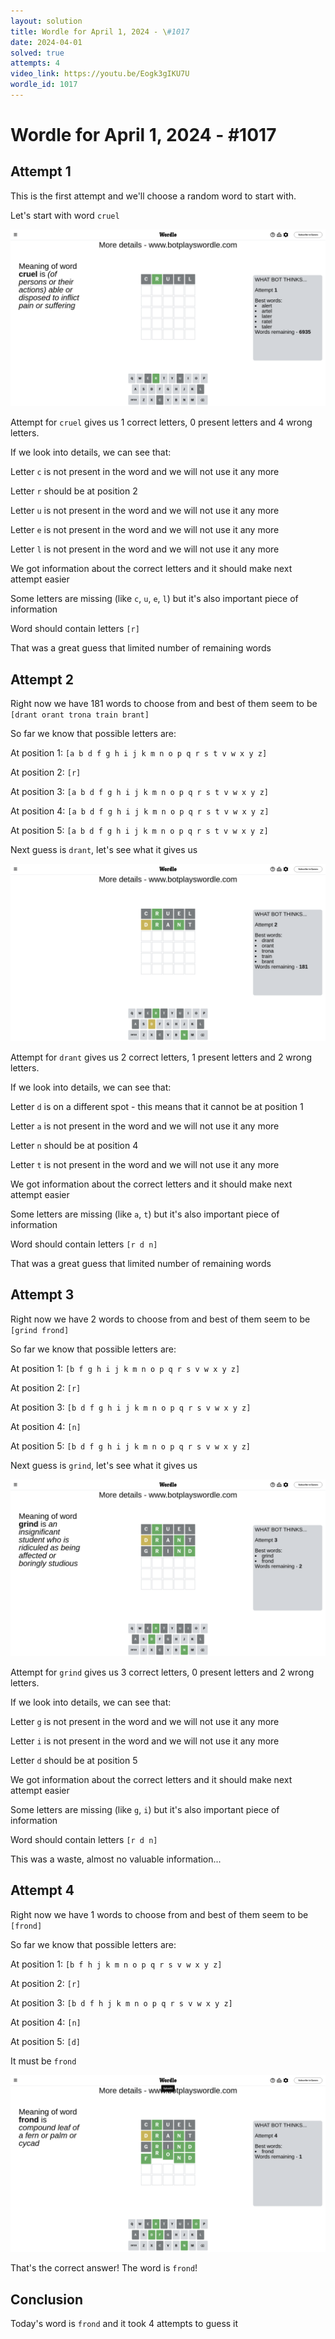 ```yaml
---
layout: solution
title: Wordle for April 1, 2024 - \#1017
date: 2024-04-01
solved: true
attempts: 4
video_link: https://youtu.be/Eogk3gIKU7U
wordle_id: 1017
---
```


# Wordle for April 1, 2024 - \#1017

## Attempt 1

This is the first attempt and we'll choose a random word to start with.

Let's start with word `cruel`

![Attempt 1](2024-04-01/attempt-1.png)

Attempt for `cruel` gives us 1 correct letters, 0 present letters and 4 wrong letters.

If we look into details, we can see that:

Letter `c` is not present in the word and we will not use it any more

Letter `r` should be at position 2

Letter `u` is not present in the word and we will not use it any more

Letter `e` is not present in the word and we will not use it any more

Letter `l` is not present in the word and we will not use it any more

We got information about the correct letters and it should make next attempt easier

Some letters are missing (like `c`, `u`, `e`, `l`) but it's also important piece of information

Word should contain letters `[r]`

That was a great guess that limited number of remaining words



## Attempt 2

Right now we have 181 words to choose from and best of them seem to be `[drant orant trona train brant]`

So far we know that possible letters are:

At position 1: `[a b d f g h i j k m n o p q r s t v w x y z]`

At position 2: `[r]`

At position 3: `[a b d f g h i j k m n o p q r s t v w x y z]`

At position 4: `[a b d f g h i j k m n o p q r s t v w x y z]`

At position 5: `[a b d f g h i j k m n o p q r s t v w x y z]`

Next guess is `drant`, let's see what it gives us

![Attempt 2](2024-04-01/attempt-2.png)

Attempt for `drant` gives us 2 correct letters, 1 present letters and 2 wrong letters.

If we look into details, we can see that:

Letter `d` is on a different spot - this means that it cannot be at position 1

Letter `a` is not present in the word and we will not use it any more

Letter `n` should be at position 4

Letter `t` is not present in the word and we will not use it any more

We got information about the correct letters and it should make next attempt easier

Some letters are missing (like `a`, `t`) but it's also important piece of information

Word should contain letters `[r d n]`

That was a great guess that limited number of remaining words



## Attempt 3

Right now we have 2 words to choose from and best of them seem to be `[grind frond]`

So far we know that possible letters are:

At position 1: `[b f g h i j k m n o p q r s v w x y z]`

At position 2: `[r]`

At position 3: `[b d f g h i j k m n o p q r s v w x y z]`

At position 4: `[n]`

At position 5: `[b d f g h i j k m n o p q r s v w x y z]`

Next guess is `grind`, let's see what it gives us

![Attempt 3](2024-04-01/attempt-3.png)

Attempt for `grind` gives us 3 correct letters, 0 present letters and 2 wrong letters.

If we look into details, we can see that:

Letter `g` is not present in the word and we will not use it any more

Letter `i` is not present in the word and we will not use it any more

Letter `d` should be at position 5

We got information about the correct letters and it should make next attempt easier

Some letters are missing (like `g`, `i`) but it's also important piece of information

Word should contain letters `[r d n]`

This was a waste, almost no valuable information...



## Attempt 4

Right now we have 1 words to choose from and best of them seem to be `[frond]`

So far we know that possible letters are:

At position 1: `[b f h j k m n o p q r s v w x y z]`

At position 2: `[r]`

At position 3: `[b d f h j k m n o p q r s v w x y z]`

At position 4: `[n]`

At position 5: `[d]`

It must be `frond`

![Attempt 4](2024-04-01/attempt-4.png)

That's the correct answer! The word is `frond`!

## Conclusion

Today's word is `frond` and it took 4 attempts to guess it

